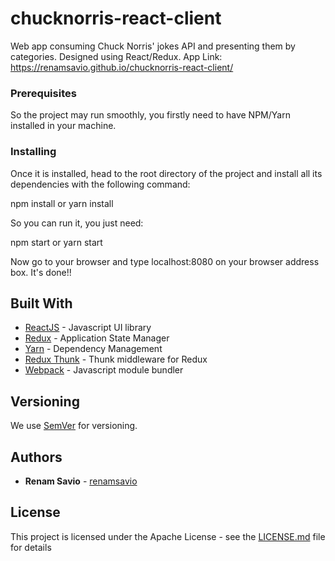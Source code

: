 # chucknorris-react-client

Web app consuming Chuck Norris' jokes API and presenting them by categories. Designed using React/Redux.
App Link: https://renamsavio.github.io/chucknorris-react-client/

### Prerequisites

So the project may run smoothly, you firstly need to have NPM/Yarn installed in your machine. 

### Installing

Once it is installed, head to the root directory of the project and install all its dependencies with the following command:

npm install 
or 
yarn install

So you can run it, you just need:

npm start
or 
yarn start

Now go to your browser and type localhost:8080 on your browser address box. It's done!! 

## Built With

* [ReactJS](https://reactjs.org/) - Javascript UI library
* [Redux](https://redux.js.org/) - Application State Manager
* [Yarn](https://yarnpkg.com/en/) - Dependency Management
* [Redux Thunk](https://github.com/gaearon/redux-thunk) - Thunk middleware for Redux
* [Webpack](https://webpack.js.org/) - Javascript module bundler

## Versioning

We use [SemVer](http://semver.org/) for versioning.

## Authors

* **Renam Savio** - [renamsavio](https://github.com/renamsavio)

## License

This project is licensed under the Apache License - see the [LICENSE.md](LICENSE.md) file for details
